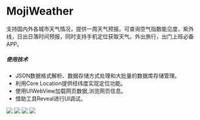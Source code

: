 # MojiWeather
支持国内外各城市天气情况，提供一周天气预报。可查询空气指数能见度，紫外线，日出日落时间预报，同时支持手机定位获取天气。外出旅行，出门上班必备APP。
##### 使用技术
-	JSON数据格式解析、数据存储方式处理和大批量的数据库存储管理。
-	利用Core Location提供经纬度实现定位功能。
-	使用UIWebView加载网页数据,浏览网页信息。
-	借助工具Reveal进行UI调试。

![](http://t1.qpic.cn/mblogpic/0d98bd90af207c2a6a84/2000)
![](http://t1.qpic.cn/mblogpic/030e1b7c9995224943fe/2000)
![](http://t1.qpic.cn/mblogpic/799af92ce91f5dc4353e/2000)
![](http://t1.qpic.cn/mblogpic/1a955c87267b17c06368/2000)
